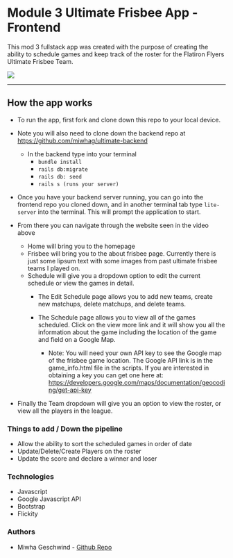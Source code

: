 # Module 3 Ultimate Frisbee App - Frontend

This mod 3 fullstack app was created with the purpose of creating the ability to schedule games and keep track of the roster for the Flatiron Flyers Ultimate Frisbee Team. 

![](ultimate.gif)

---

## How the app works  

* To run the app, first fork and clone down this repo to your local device. 
* Note you will also need to clone down the backend repo at https://github.com/miwhag/ultimate-backend
   * In the backend type into your terminal
        * `bundle install` 
        * `rails db:migrate` 
        * `rails db: seed`
        * `rails s (runs your server)` 
        
* Once you have your backend server running, you can go into the frontend repo you cloned down, and in another terminal tab type `lite-server` into the terminal. This will prompt the application to start. 

* From there you can navigate through the website seen in the video above 
   * Home will bring you to the homepage 
   * Frisbee will bring you to the about frisbee page. Currently there is just some lipsum text with some images from past ultimate frisbee teams I played on. 
   * Schedule will give you a dropdown option to edit the current schedule or view the games in detail. 
      * The Edit Schedule page allows you to add new teams, create new matchups, delete matchups, and delete teams. 
      * The Schedule page allows you to view all of the games scheduled. Click on the view more link and it will show you all the information about the game including the location of the game and field on a Google Map. 

          * Note: You will need your own API key to see the Google map of the frisbee game location. The Google API link is in the game_info.html file in the scripts. If you are interested in obtaining a key you can get one here at: https://developers.google.com/maps/documentation/geocoding/get-api-key

* Finally the Team dropdown will give you an option to view the roster, or view all the players in the league. 


### Things to add / Down the pipeline

* Allow the ability to sort the scheduled games in order of date 
* Update/Delete/Create Players on the roster 
* Update the score and declare a winner and loser


### Technologies 

* Javascript 
* Google Javascript API 
* Bootstrap 
* Flickity 

### Authors

* Miwha Geschwind - [Github Repo](https://github.com/miwhag)



